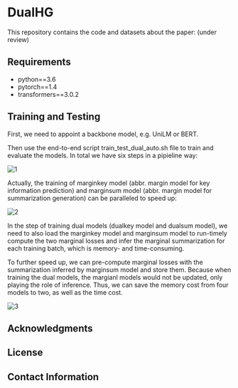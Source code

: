 # DualHG

This repository contains the code and datasets about the paper: (under review)

## Requirements

- python==3.6
- pytorch==1.4
- transformers==3.0.2

## Training and Testing

First, we need to appoint a backbone model, e.g. UniLM or BERT. 

Then use the end-to-end script train_test_dual_auto.sh file to train and evaluate the models. In total we have six steps in a pipieline way:

![1](https://user-images.githubusercontent.com/9100500/154612549-f21e3014-5a82-4e76-a4a5-0670290d59a8.png)

Actually, the training of marginkey model (abbr. margin model for key information prediction) and marginsum model (abbr. margin model for summarization generation) can be paralleled to speed up:

![2](https://user-images.githubusercontent.com/9100500/154612551-a05f3bd5-7648-4630-b9eb-cdb338664fae.png)

In the step of training dual models (dualkey model and dualsum model), we need to also load the marginkey model and marginsum model to run-timely compute the two marginal losses and infer the marginal summarization for each training batch, which is memory- and time-consuming. 

To further speed up, we can pre-compute marginal losses with the summarization inferred by marginsum model and store them. Because when training the dual models, the margianl models would not be updated, only playing the role of inference. Thus, we can save the memory cost from four models to two, as well as the time cost.

![3](https://user-images.githubusercontent.com/9100500/154612554-2c5e56e4-ae9e-4f0a-b9ed-b8f0a1f07a6b.png)


## Acknowledgments


## License


## Contact Information
